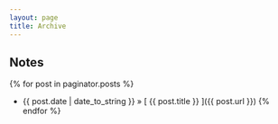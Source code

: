 ```yaml
---
layout: page
title: Archive
---
```


## Notes

{% for post in paginator.posts %}
  * {{ post.date | date_to_string }} &raquo; [ {{ post.title }} ]({{ post.url }})
{% endfor %}

